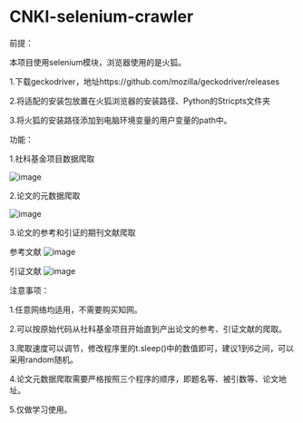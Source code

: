 # CNKI-selenium-crawler

前提：

本项目使用selenium模块，浏览器使用的是火狐。

1.下载geckodriver，地址https://github.com/mozilla/geckodriver/releases

2.将适配的安装包放置在火狐浏览器的安装路径、Python的Stricpts文件夹

3.将火狐的安装路径添加到电脑环境变量的用户变量的path中。


功能：

1.社科基金项目数据爬取

![image](https://user-images.githubusercontent.com/58450966/147872275-cee01300-9015-46a6-9d01-a677ce52d0ba.png)

2.论文的元数据爬取

![image](https://user-images.githubusercontent.com/58450966/147872625-67bcce52-79f7-44db-8114-9b7fabcff348.png)

3.论文的参考和引证的期刊文献爬取

参考文献
![image](https://user-images.githubusercontent.com/58450966/147872655-c36d6ac9-3e47-45d7-beae-f9d18583cf47.png)

引证文献
![image](https://user-images.githubusercontent.com/58450966/147872665-bd696b0d-7703-4e9c-8e25-16bad899eab3.png)

注意事项：

1.任意网络均适用，不需要购买知网。

2.可以按原始代码从社科基金项目开始直到产出论文的参考、引证文献的爬取。

3.爬取速度可以调节，修改程序里的t.sleep()中的数值即可，建议1到6之间，可以采用random随机。

4.论文元数据爬取需要严格按照三个程序的顺序，即题名等、被引数等、论文地址。

5.仅做学习使用。

